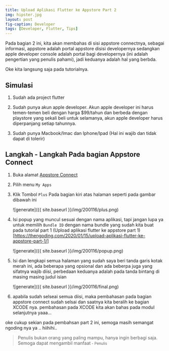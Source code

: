 ```yaml
---
title: Upload Aplikasi Flutter ke Appstore Part 2
img: hipster.jpg
layout: post
fig-caption: Developer
tags: [Developer, Flutter, Tips]
---
```


Pada bagian 2 ini, kita akan membahas di sisi appstore connectnya, sebagai informasi, appstore adalah portal appstore disisi developernya sedangkan apple developer console adalah portal bagi developernya (ini adalah pengertian yang penulis pahami), jadi keduanya adalah hal yang berbda.
<!--more-->
Oke kita langsung saja pada tutorialnya.

## Simulasi ##

1. Sudah ada project flutter
   
2. Sudah punya akun apple developer. Akun apple developer ini harus temen-temen beli dengan harga $99/tahun dan berbeda dengan playstore yang sekali beli untuk selamanya, akun apple developer harus diperpanjang setiap tahunnya.

3. Sudah punya Macbook/Imac dan Iphone/Ipad (Hal ini wajib dan tidak dapat di tolerir)

## Langkah - Langkah Pada bagian Appstore Connect ##

1. Buka alamat [Appstore Connect](https://appstoreconnect.apple.com/)

2. Pilih menu `My Apps`

3. Klik Tombol `Plus` Pada bagian kiri atas halaman seperti pada gambar dibawah ini
   
    ![generate]({{ site.baseurl }}/img/200116/plus.png)

4. Isi popup yang muncul sesuai dengan nama aplikasi, tapi jangan lupa ya untuk memilih `Bundle ID` dengan nama bundle yang sudah kita buat pada tutorial part 1 (Upload aplikasi flutter ke appstore part 1)[https://thengoding.com/2020/01/15/upload-aplikasi-flutter-ke-appstore-part-1/]

    ![generate]({{ site.baseurl }}/img/200116/popup.png)

5. Isi dan lengkapi semua halaman yang sudah saya beri tanda garis kotak merah ini, ada beberapa yang opsional dan ada beberpa juga yang sifatnya wajib diisi, perbedaan keduanya adalah pada tanda bintang di masing masing judul isian

    ![generate]({{ site.baseurl }}/img/200116/final.png)

6. apabila sudah selseai semua diisi, maka pembahasan pada bagian appstore connect sudah selsai dan saatnya kita beralih ke bagian XCODE nya. pembahasan pada XCODE kita akan bahas pada modul selanjutnya yaaa...


oke cukup sekian pada pembahsan part 2 ini, semoga masih semangat ngoding nya ya .. hiihihi..





>Penulis bukan orang yang paling mampu, hanya ingin berbagi saja. Semoga dapat mengambil manfaat<small> - Penulis</small>